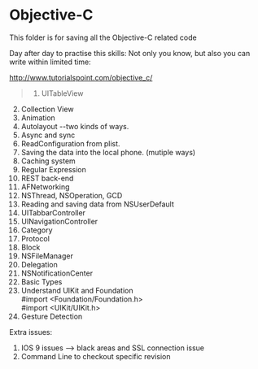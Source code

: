 # Objective-C

This folder is for saving all the Objective-C related code

Day after day to practise this skills:
Not only you know, but also you can write within limited time:




http://www.tutorialspoint.com/objective_c/   















>1. UITableView
2. Collection View
3. Animation
4. Autolayout --two kinds of ways.
5. Async and sync
6. ReadConfiguration from plist.
7. Saving the data into the local phone. (mutiple ways)
8. Caching system
9. Regular Expression
10. REST back-end
11. AFNetworking
12. NSThread, NSOperation, GCD
13. Reading and saving data from NSUserDefault
14. UITabbarController
15. UINavigationController
16. Category
17. Protocol
18. Block
19. NSFileManager
20. Delegation
21. NSNotificationCenter
22. Basic Types
23. Understand UIKit and Foundation   
\#import \<Foundation/Foundation.h>  
\#import \<UIKit/UIKit.h>
24. Gesture Detection


Extra issues:
1. IOS 9 issues --> black areas and SSL connection issue
2. Command Line to checkout specific revision













